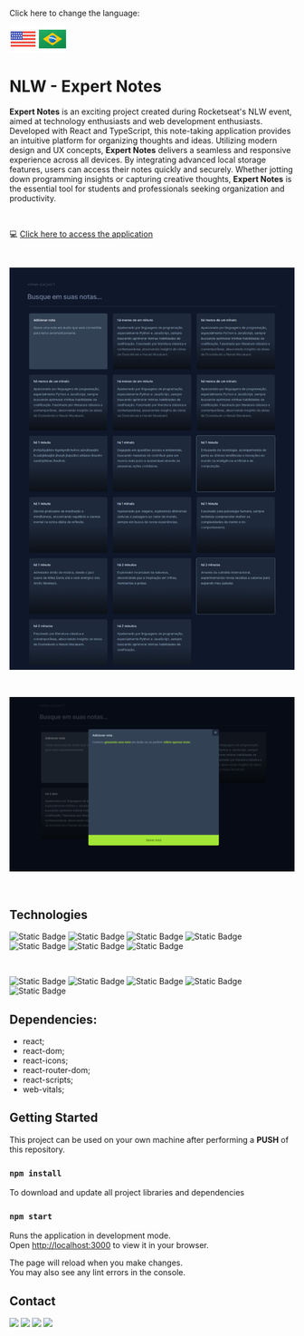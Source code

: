 Click here to change the language:

[![flag-eua](./src/img/eua.png)](./REDME.md) [![flag-brasil](./src/img/brasil.png)](./REDME-pt-br.md)

# NLW - Expert Notes

**Expert Notes** is an exciting project created during Rocketseat's NLW event, aimed at technology enthusiasts and web development enthusiasts. Developed with React and TypeScript, this note-taking application provides an intuitive platform for organizing thoughts and ideas. Utilizing modern design and UX concepts, **Expert Notes** delivers a seamless and responsive experience across all devices. By integrating advanced local storage features, users can access their notes quickly and securely. Whether jotting down programming insights or capturing creative thoughts, **Expert Notes** is the essential tool for students and professionals seeking organization and productivity.

<br>

:computer: [Click here to access the application](https://nlw-expert-notes-zeta-rust.vercel.app/)

<br>

![nlw-expert-notes](./src/img/expertNotes.png)

<br>

![nlw-expert-notes2](./src/img/expertNotes2.png)

<br>

## Technologies

![Static Badge](https://img.shields.io/badge/React-242424?style=for-the-badge&logo=react&logoColor=00d9ff&labelColor=242424)
![Static Badge](https://img.shields.io/badge/JavaScript-242424?style=for-the-badge&logo=javascript&logoColor=ffff00&labelColor=242424)
![Static Badge](https://img.shields.io/badge/TypeScript-007acc?style=for-the-badge&logo=typescript&logoColor=fff&labelColor=007acc)
![Static Badge](https://img.shields.io/badge/HTML5-ec6231?style=for-the-badge&logo=html5&logoColor=fff&labelColor=ec6231)
![Static Badge](https://img.shields.io/badge/CSS-007acc?style=for-the-badge&logo=css3&logoColor=fff&labelColor=007acc)
![Static Badge](https://img.shields.io/badge/Vite-993399?style=for-the-badge&logo=vite&logoColor=ffff00&labelColor=993399)
![Static Badge](https://img.shields.io/badge/Tailwindcss-93c5fd?style=for-the-badge&logo=tailwindcss&logoColor=242424&labelColor=93c5fd)

<br>

![Static Badge](https://img.shields.io/badge/npm-FF0000?style=for-the-badge&logo=npm&logoColor=fff&labelColor=FF0000)
![Static Badge](https://img.shields.io/badge/vscode-007acc?style=for-the-badge&logo=visualstudio&logoColor=fff&labelColor=007acc)
![Static Badge](https://img.shields.io/badge/github-242424?style=for-the-badge&logo=github&logoColor=fff&labelColor=242424)
![Static Badge](https://img.shields.io/badge/Git-ec6231?style=for-the-badge&logo=git&logoColor=fff&labelColor=ec6231)
![Static Badge](https://img.shields.io/badge/vercel-242424?style=for-the-badge&logo=vercel&logoColor=fff&labelColor=242424)

## Dependencies:

- react;
- react-dom;
- react-icons;
- react-router-dom;
- react-scripts;
- web-vitals;

## Getting Started

This project can be used on your own machine after performing a **PUSH** of this repository.

### `npm install`

To download and update all project libraries and dependencies

### `npm start`

Runs the application in development mode.\
Open [http://localhost:3000](http://localhost:3000) to view it in your browser.

The page will reload when you make changes.\
You may also see any lint errors in the console.

## Contact

<div>
  <a href="https://portfolio-ten-lime-67.vercel.app/" target="_blank"><img src="https://img.shields.io/badge/portifolio-FF0000?style=for-the-badge&logo=unitednations&logoColor=white" target="_blank"></a>
  <a href="https://instagram.com/" target="_blank"><img src="https://img.shields.io/badge/-Instagram-%23E4405F?style=for-the-badge&logo=instagram&logoColor=white" target="_blank"></a> 
  <a href = "mailto:riccettodev@gmail.com"><img src="https://img.shields.io/badge/-Gmail-%23333?style=for-the-badge&logo=gmail&logoColor=white" target="_blank"></a>
  <a href="https://www.linkedin.com/in/eduardo-peixoto-riccetto-094a53a2/" target="_blank"><img src="https://img.shields.io/badge/-LinkedIn-%230077B5?style=for-the-badge&logo=linkedin&logoColor=white" target="_blank"></a> 
</div>
